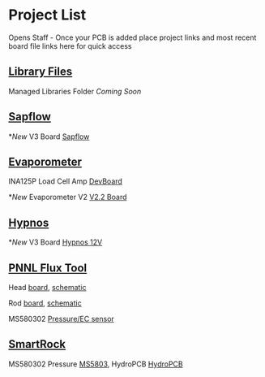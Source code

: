# Project List
Opens Staff - Once your PCB is added place project links and most recent board file links here for quick access 


## [Library Files](https://github.com/OPEnSLab-OSU/PCB/tree/master/OPEnS_Library)
Managed Libraries Folder *Coming Soon*

<!-- Copy an existing entry and add your project links directly below this comment -->
## [Sapflow](https://github.com/OPEnSLab-OSU/OPEnS-Lab-Home/wiki/Sap-Flow-Meter)

**New* V3 Board [Sapflow](https://github.com/OPEnSLab-OSU/PCB/tree/master/Sapflow)

## [Evaporometer](https://github.com/OPEnSLab-OSU/OPEnS-Lab-Home/wiki/Evaporometer)

INA125P Load Cell Amp [DevBoard](https://github.com/OPEnSLab-OSU/PCB/tree/master/Evaporometer_Lite/INA125P)

**New* Evaporometer V2 [V2.2 Board](https://github.com/OPEnSLab-OSU/PCB/tree/master/Evaporometer_Lite)

## [Hypnos](https://github.com/OPEnSLab-OSU/OPEnS-Hypnos)

**New* V3 Board [Hypnos 12V](https://github.com/OPEnSLab-OSU/PCB/tree/master/Hypnos)

## [PNNL Flux Tool](https://github.com/OPEnSLab-OSU/PNNLFluxV1)

Head [board](https://github.com/OPEnSLab-OSU/PCB/blob/master/PNNLFlux/Head-Board/head-board.brd),
[schematic](https://github.com/OPEnSLab-OSU/PCB/blob/master/PNNLFlux/Head-Board/head-board.sch)

Rod [board](https://github.com/OPEnSLab-OSU/PCB/blob/master/PNNLFlux/Rod-Board/rod-board.brd),
[schematic](https://github.com/OPEnSLab-OSU/PCB/blob/master/PNNLFlux/Rod-Board/rod-board.sch)

MS580302 [Pressure/EC sensor](https://github.com/OPEnSLab-OSU/PCB/tree/master/PNNLFlux/MS5803-02BA)

## [SmartRock](https://github.com/OPEnSLab-OSU/SmartRock)

MS580302 Pressure [MS5803](https://github.com/OPEnSLab-OSU/PCB/tree/master/SmartRock/MS5803), 
HydroPCB [HydroPCB](https://github.com/OPEnSLab-OSU/PCB/tree/master/SmartRock/HydroPCB)
